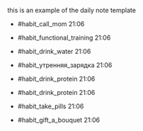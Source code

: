 this is an example of the daily note template

- #habit_call_mom 21:06

- #habit_functional_training 21:06

- #habit_drink_water 21:06

- #habit_утренняя_зарядка 21:06

- #habit_drink_protein 21:06

- #habit_drink_protein 21:06

- #habit_take_pills 21:06

- #habit_gift_a_bouquet 21:06
